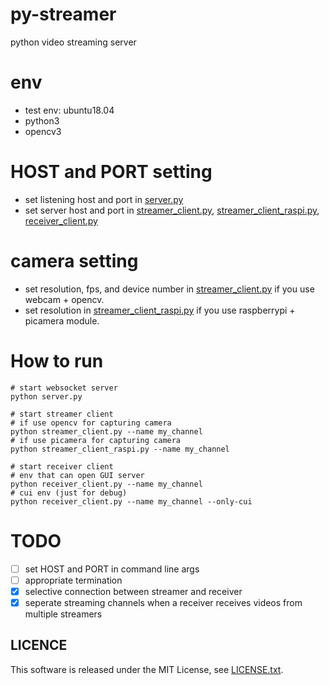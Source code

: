 # py-streamer
python video streaming server

# env

- test env: ubuntu18.04
- python3
- opencv3

# HOST and PORT setting

- set listening host and port in [server.py](https://github.com/reouno/py-streamer/blob/master/server.py)
- set server host and port in [streamer_client.py](https://github.com/reouno/py-streamer/blob/master/streamer_client.py), [streamer_client_raspi.py](https://github.com/reouno/py-streamer/blob/master/streamer_client_raspi.py), [receiver_client.py](https://github.com/reouno/py-streamer/blob/master/receiver_client.py)

# camera setting

- set resolution, fps, and device number in [streamer_client.py](https://github.com/reouno/py-streamer/blob/master/streamer_client.py) if you use webcam + opencv.
- set resolution in [streamer_client_raspi.py](https://github.com/reouno/py-streamer/blob/master/streamer_client_raspi.py) if you use raspberrypi + picamera module.

# How to run

```
# start websocket server
python server.py

# start streamer client
# if use opencv for capturing camera
python streamer_client.py --name my_channel
# if use picamera for capturing camera
python streamer_client_raspi.py --name my_channel

# start receiver client
# env that can open GUI server
python receiver_client.py --name my_channel
# cui env (just for debug)
python receiver_client.py --name my_channel --only-cui
```

# TODO
- [ ] set HOST and PORT in command line args
- [ ] appropriate termination
- [x] selective connection between streamer and receiver
- [x] seperate streaming channels when a receiver receives videos from multiple streamers

## LICENCE

This software is released under the MIT License, see [LICENSE.txt](https://github.com/reouno/py-streamer/blob/master/LICENSE.txt).
